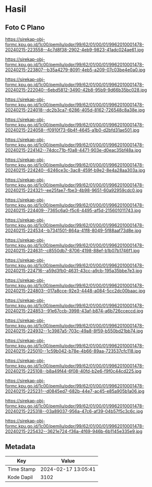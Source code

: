 # Hasil

## Foto C Plano

https://sirekap-obj-formc.kpu.go.id/1c00/pemilu/pdpr/99/62/01/00/01/9962010001478-20240215-223558--4c7d8f38-2902-4eb9-9823-41adc024ae61.jpg

https://sirekap-obj-formc.kpu.go.id/1c00/pemilu/pdpr/99/62/01/00/01/9962010001478-20240215-223807--b35a4279-8091-4eb5-a209-07c03be4e0a0.jpg

https://sirekap-obj-formc.kpu.go.id/1c00/pemilu/pdpr/99/62/01/00/01/9962010001478-20240215-222040--6ebd5812-3490-42b8-95b9-9d66b35bc028.jpg

https://sirekap-obj-formc.kpu.go.id/1c00/pemilu/pdpr/99/62/01/00/01/9962010001478-20240215-224018--dc2b3ca7-6286-405d-8162-726548c8a38e.jpg

https://sirekap-obj-formc.kpu.go.id/1c00/pemilu/pdpr/99/62/01/00/01/9962010001478-20240215-224058--f0910f73-6b4f-4645-a1b0-d2bfd31ae501.jpg

https://sirekap-obj-formc.kpu.go.id/1c00/pemilu/pdpr/99/62/01/00/01/9962010001478-20240215-224142--74dcc71b-f0a8-4471-903e-d0eac35bf48a.jpg

https://sirekap-obj-formc.kpu.go.id/1c00/pemilu/pdpr/99/62/01/00/01/9962010001478-20240215-224240--6246ce3c-3ac8-459f-b9e2-8e4a28aa303a.jpg

https://sirekap-obj-formc.kpu.go.id/1c00/pemilu/pdpr/99/62/01/00/01/9962010001478-20240215-224321--ee25fae7-fbe3-4b98-9651-60a92959cdc0.jpg

https://sirekap-obj-formc.kpu.go.id/1c00/pemilu/pdpr/99/62/01/00/01/9962010001478-20240215-224409--7365c6a0-f5c6-4495-af5d-215601011743.jpg

https://sirekap-obj-formc.kpu.go.id/1c00/pemilu/pdpr/99/62/01/00/01/9962010001478-20240215-224534--b7341501-864a-41f8-8049-5f88aaf73d8e.jpg

https://sirekap-obj-formc.kpu.go.id/1c00/pemilu/pdpr/99/62/01/00/01/9962010001478-20240215-224631--c8550db7-8706-4198-88ef-b1b07b1746f1.jpg

https://sirekap-obj-formc.kpu.go.id/1c00/pemilu/pdpr/99/62/01/00/01/9962010001478-20240215-224716--a59d3fb0-4631-43cc-a9cb-195a35bbe7e3.jpg

https://sirekap-obj-formc.kpu.go.id/1c00/pemilu/pdpr/99/62/01/00/01/9962010001478-20240215-224803--017a8cce-92e3-4448-a084-5cc2dc00baac.jpg

https://sirekap-obj-formc.kpu.go.id/1c00/pemilu/pdpr/99/62/01/00/01/9962010001478-20240215-224853--91e67ccb-3998-43af-b874-a6b726cceccd.jpg

https://sirekap-obj-formc.kpu.go.id/1c00/pemilu/pdpr/99/62/01/00/01/9962010001478-20240215-224932--1c3987a5-703c-49a8-8f59-b550bd21bb74.jpg

https://sirekap-obj-formc.kpu.go.id/1c00/pemilu/pdpr/99/62/01/00/01/9962010001478-20240215-225010--1c59b042-b78e-4b66-89aa-723537cfc118.jpg

https://sirekap-obj-formc.kpu.go.id/1c00/pemilu/pdpr/99/62/01/00/01/9962010001478-20240215-225108--b8a49f44-6f08-40fd-b2e6-f9f0c44cd225.jpg

https://sirekap-obj-formc.kpu.go.id/1c00/pemilu/pdpr/99/62/01/00/01/9962010001478-20240215-225231--d0845ed7-682b-44e7-ac45-e85a905b1a06.jpg

https://sirekap-obj-formc.kpu.go.id/1c00/pemilu/pdpr/99/62/01/00/01/9962010001478-20240215-225318--03a89037-956a-47c6-af39-04b57f5c3c6c.jpg

https://sirekap-obj-formc.kpu.go.id/1c00/pemilu/pdpr/99/62/01/00/01/9962010001478-20240215-225432--3621e724-f36a-4f69-946b-6b1145e335e9.jpg


## Metadata

| Key        | Value               |
| ---------- | ------------------- |
| Time Stamp | 2024-02-17 13:05:41 |
| Kode Dapil | 3102                |



